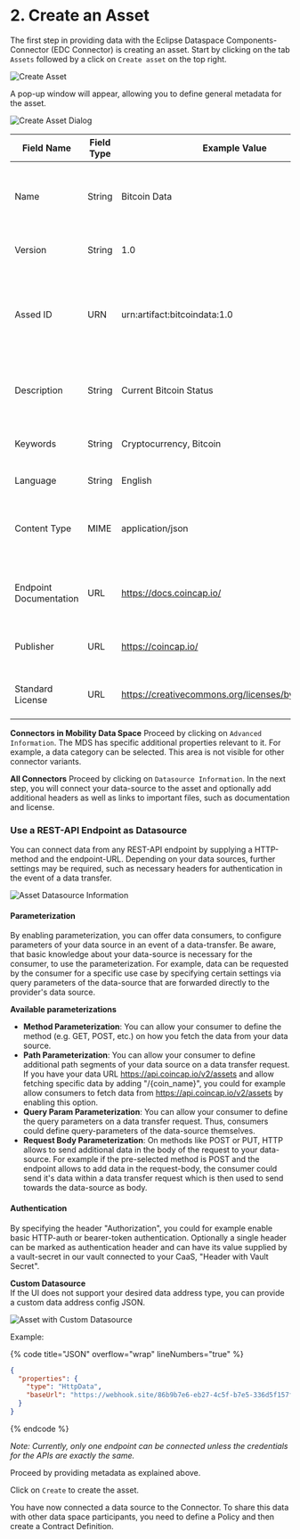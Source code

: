 # 2. Create an Asset

The first step in providing data with the Eclipse Dataspace Components-Connector (EDC Connector) is creating an asset. Start by clicking on the tab ```Assets``` followed by a click on ```Create asset``` on the top right.

![Create Asset](/docs/images/edc-ui-create-asset.png)

A pop-up window will appear, allowing you to define general metadata for the asset.

![Create Asset Dialog](/docs/images/edc-ui-create-asset-dialog.png)

| Field Name          | Field Type | Example Value                                    | Description |
|---------------------|------------|--------------------------------------------------|-------------|
| Name                | String     | Bitcoin Data                                     | This name will also be the name of the data offering displayed in the catalog. |
| Version             | String     | 1.0                                              | Information on the version of the data |
| Assed ID            | URN        | urn:artifact:bitcoindata:1.0                     | ID will automatically be generated and will follow a URL-format and be prefixed by urn:artifact: |
| Description         | String     | Current Bitcoin Status                           | Provide a more detailed description of the asset content. |
| Keywords            | String     | Cryptocurrency, Bitcoin                          | Keywords make the data offer easier to find. |
| Language            | String     | English                                          | Language of the content |
| Content Type        | MIME       | application/json                                 | Describes the content type of the data as a MIME type, see [MIME Types](https://developer.mozilla.org/en-US/docs/Web/HTTP/Basics_of_HTTP/MIME_types/Common_types) |
| Endpoint Documentation | URL    | https://docs.coincap.io/                         | Link to the technical documentation about the data to be received. |
| Publisher           | URL        | https://coincap.io/                              | URL of the original publisher of the data. |
| Standard License    | URL        | https://creativecommons.org/licenses/by/4.0/deed.en | Link to the license under which the data are offered |

**Connectors in Mobility Data Space**
Proceed by clicking on ```Advanced Information```.
The MDS has specific additional properties relevant to it. For example, a data category can be selected.
This area is not visible for other connector variants.

**All Connectors**
Proceed by clicking on ```Datasource Information```. In the next step, you will connect your data-source to the asset and optionally add additional headers as well as links to important files, such as documentation and license.

### Use a REST-API Endpoint as Datasource
You can connect data from any REST-API endpoint by supplying a HTTP-method and the endpoint-URL. Depending on your data sources, further settings may be required, such as necessary headers for authentication in the event of a data transfer.

![Asset Datasource Information](/docs/images/edc-ui-create-asset-datasource.png)

#### Parameterization
By enabling parameterization, you can offer data consumers, to configure parameters of your data source in an event of a data-transfer. Be aware, that basic knowledge about your data-source is necessary for the consumer, to use the parameterization. For example, data can be requested by the consumer for a specific use case by specifying certain settings via query parameters of the data-source that are forwarded directly to the provider's data source.

**Available parameterizations**
- **Method Parameterization**: You can allow your consumer to define the method (e.g. GET, POST, etc.) on how you fetch the data from your data source.
- **Path Parameterization**: You can allow your consumer to define additional path segments of your data source on a data transfer request. If you have your data URL https://api.coincap.io/v2/assets and allow fetching specific data by adding "/{coin_name}", you could for example allow consumers to fetch data from https://api.coincap.io/v2/assets by enabling this option.
- **Query Param Parameterization**: You can allow your consumer to define the query parameters on a data transfer request. Thus, consumers could define query-parameters of the data-source themselves. 
- **Request Body Parameterization**: On methods like POST or PUT, HTTP allows to send additional data in the body of the request to your data-source. For example if the pre-selected method is POST and the endpoint allows to add data in the request-body, the consumer could send it's data within a data transfer request which is then used to send towards the data-source as body.

#### Authentication
By specifying the header "Authorization", you could for example enable basic HTTP-auth or bearer-token authentication. Optionally a single header can be marked as authentication header and can have its value supplied by a vault-secret in our vault connected to your CaaS, "Header with Vault Secret". 

**Custom Datasource**  
If the UI does not support your desired data address type, you can provide a custom data address config JSON.

![Asset with Custom Datasource](/docs/images/edc-ui-create-asset-datasource-custom.png)

Example:

{% code title="JSON" overflow="wrap" lineNumbers="true" %}
```json
{
  "properties": {
    "type": "HttpData",
    "baseUrl": "https://webhook.site/86b9b7e6-eb27-4c5f-b7e5-336d5f157f15"
  }
}
```
{% endcode %}

*Note: Currently, only one endpoint can be connected unless the credentials for the APIs are exactly the same.*

Proceed by providing metadata as explained above.

Click on ```Create``` to create the asset.

You have now connected a data source to the Connector. To share this data with other data space participants, you need to define a Policy and then create a Contract Definition.
 
